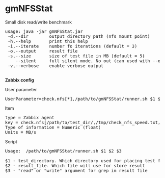 # gmNFSStat
Small disk read/write benchmark

<pre>
usage: java -jar gmNFSStat.jar
 -d,--dir <arg>       output directory path (nfs mount point)
 -h,--help       print this help
 -i,--iterate <arg>   number fo iterations (default = 3)
 -o,--output <arg>    result file
 -s,--size <arg>      size of test file in MB (default = 5)
    --silent     full silent mode. No out (can used with --output). Ignored if verbose enabled
 -v,--verbose    enable verbose output
 </pre>


**Zabbix config**

User parameter
<pre>
UserParameter=check.nfs[*],/path/to/gmNFSStat/runner.sh $1 $2 $3
</pre>

Item
<pre>
type = Zabbix agent
key = check.nfs[/path/to/test_dir/,/tmp/check_nfs_speed.txt,read]
Type of information = Numeric (float)
Units = MB/s
</pre>

Script
<pre>
Usage: 	/path/to/gmNFSStat/runner.sh $1 $2 $3

$1 - test_directory. Which directory used for placing test file
$2 - result_file. Which file will use for store result
$3 - "read" or "write" argument for grep in result_file
</pre>
